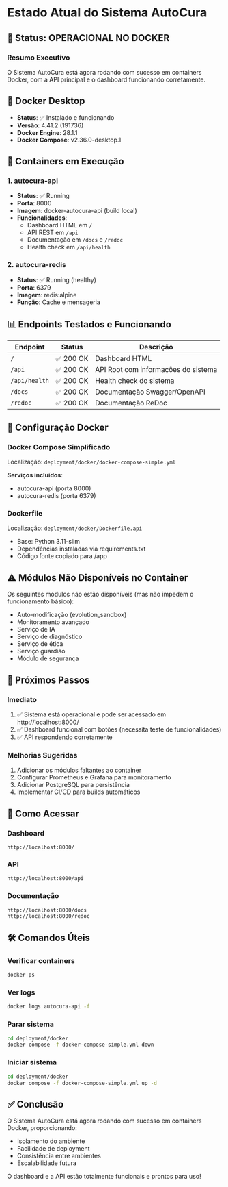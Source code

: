 # Estado Atual do Sistema AutoCura

## 🚀 Status: OPERACIONAL NO DOCKER

### Resumo Executivo
O Sistema AutoCura está agora rodando com sucesso em containers Docker, com a API principal e o dashboard funcionando corretamente.

## 🐳 Docker Desktop
- **Status**: ✅ Instalado e funcionando
- **Versão**: 4.41.2 (191736)
- **Docker Engine**: 28.1.1
- **Docker Compose**: v2.36.0-desktop.1

## 🏃 Containers em Execução

### 1. autocura-api
- **Status**: ✅ Running
- **Porta**: 8000
- **Imagem**: docker-autocura-api (build local)
- **Funcionalidades**:
  - Dashboard HTML em `/`
  - API REST em `/api`
  - Documentação em `/docs` e `/redoc`
  - Health check em `/api/health`

### 2. autocura-redis
- **Status**: ✅ Running (healthy)
- **Porta**: 6379
- **Imagem**: redis:alpine
- **Função**: Cache e mensageria

## 📊 Endpoints Testados e Funcionando

| Endpoint | Status | Descrição |
|----------|--------|-----------|
| `/` | ✅ 200 OK | Dashboard HTML |
| `/api` | ✅ 200 OK | API Root com informações do sistema |
| `/api/health` | ✅ 200 OK | Health check do sistema |
| `/docs` | ✅ 200 OK | Documentação Swagger/OpenAPI |
| `/redoc` | ✅ 200 OK | Documentação ReDoc |

## 🔧 Configuração Docker

### Docker Compose Simplificado
Localização: `deployment/docker/docker-compose-simple.yml`

**Serviços incluídos**:
- autocura-api (porta 8000)
- autocura-redis (porta 6379)

### Dockerfile
Localização: `deployment/docker/Dockerfile.api`
- Base: Python 3.11-slim
- Dependências instaladas via requirements.txt
- Código fonte copiado para /app

## ⚠️ Módulos Não Disponíveis no Container

Os seguintes módulos não estão disponíveis (mas não impedem o funcionamento básico):
- Auto-modificação (evolution_sandbox)
- Monitoramento avançado
- Serviço de IA
- Serviço de diagnóstico
- Serviço de ética
- Serviço guardião
- Módulo de segurança

## 📝 Próximos Passos

### Imediato
1. ✅ Sistema está operacional e pode ser acessado em http://localhost:8000/
2. ✅ Dashboard funcional com botões (necessita teste de funcionalidades)
3. ✅ API respondendo corretamente

### Melhorias Sugeridas
1. Adicionar os módulos faltantes ao container
2. Configurar Prometheus e Grafana para monitoramento
3. Adicionar PostgreSQL para persistência
4. Implementar CI/CD para builds automáticos

## 🎯 Como Acessar

### Dashboard
```
http://localhost:8000/
```

### API
```
http://localhost:8000/api
```

### Documentação
```
http://localhost:8000/docs
http://localhost:8000/redoc
```

## 🛠️ Comandos Úteis

### Verificar containers
```bash
docker ps
```

### Ver logs
```bash
docker logs autocura-api -f
```

### Parar sistema
```bash
cd deployment/docker
docker compose -f docker-compose-simple.yml down
```

### Iniciar sistema
```bash
cd deployment/docker
docker compose -f docker-compose-simple.yml up -d
```

## ✅ Conclusão

O Sistema AutoCura está agora rodando com sucesso em containers Docker, proporcionando:
- Isolamento do ambiente
- Facilidade de deployment
- Consistência entre ambientes
- Escalabilidade futura

O dashboard e a API estão totalmente funcionais e prontos para uso! 